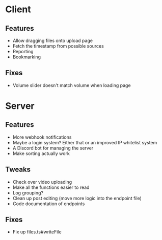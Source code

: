# Client

## Features
- Allow dragging files onto upload page
- Fetch the timestamp from possible sources
- Reporting
- Bookmarking

## Fixes
- Volume slider doesn't match volume when loading page



# Server

## Features
- More webhook notifications
- Maybe a login system? Either that or an improved IP whitelist system
- A Discord bot for managing the server
- Make sorting actually work

## Tweaks
- Check over video uploading
- Make all the functions easier to read
- Log grouping?
- Clean up post editing (move more logic into the endpoint file)
- Code documentation of endpoints

## Fixes
- Fix up files.ts#writeFile